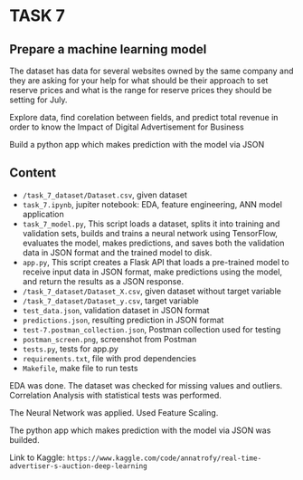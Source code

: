 # TASK 7
## Prepare a machine learning model
The dataset has data for several websites owned by the same company and they are asking for your help for what should be their approach to set reserve prices and what is the range for reserve prices they should be setting for July. 

Explore data, find corelation between fields, and predict total revenue in order to know the Impact of Digital Advertisement for Business

Build a python app which makes prediction with the model via JSON

## Content
* `/task_7_dataset/Dataset.csv`, given dataset 
* `task_7.ipynb`, jupiter notebook: EDA, feature engineering, ANN model application
* `task_7_model.py`, This script loads a dataset, splits it into training and validation sets, builds and trains a neural network using TensorFlow, evaluates the model, makes predictions, and saves both the validation data in JSON format and the trained model to disk.
* `app.py`, This script creates a Flask API that loads a pre-trained model to receive input data in JSON format, make predictions using the model, and return the results as a JSON response.
* `/task_7_dataset/Dataset_X.csv`, given dataset without target variable
* `/task_7_dataset/Dataset_y.csv`, target variable
* `test_data.json`, validation dataset in JSON format
* `predictions.json`, resulting prediction in JSON format
* `test-7.postman_collection.json`, Postman collection used for testing
* `postman_screen.png`, screenshot from Postman
* `tests.py`, tests for app.py
* `requirements.txt`, file with prod dependencies
* `Makefile`, make file to run tests


EDA was done. The dataset was checked for missing values and outliers. Correlation Analysis with statistical tests was performed.

The Neural Network was applied. Used Feature Scaling.

The python app which makes prediction with the model via JSON was builded.

Link to Kaggle:
`https://www.kaggle.com/code/annatrofy/real-time-advertiser-s-auction-deep-learning`
